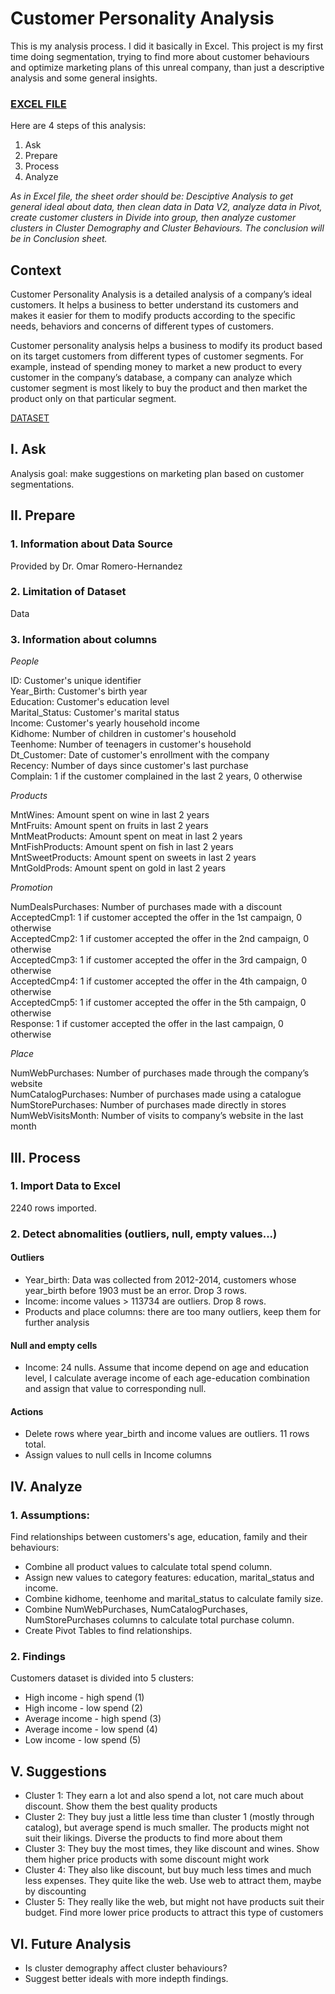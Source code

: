 # Customer Personality Analysis

This is my analysis process. I did it basically in Excel. This project is my first time doing segmentation, trying to find more about customer behaviours and optimize marketing plans of this unreal company, than just a descriptive analysis and some general insights.

### [EXCEL FILE](https://github.com/levuthuynga/Excel-Projects/blob/main/Customer%20Personality/Customer%20Personality%20.xlsx)

Here are 4 steps of this analysis:
1. Ask
2. Prepare
3. Process
4. Analyze
 
*As in Excel file, the sheet order should be: Desciptive Analysis to get general ideal about data, then clean data in Data V2, analyze data in Pivot, create customer clusters in Divide into group, then analyze customer clusters in Cluster Demography and Cluster Behaviours. The conclusion will be in Conclusion sheet.*

## Context
Customer Personality Analysis is a detailed analysis of a company’s ideal customers. It helps a business to better understand its customers and makes it easier for them to modify products according to the specific needs, behaviors and concerns of different types of customers.

Customer personality analysis helps a business to modify its product based on its target customers from different types of customer segments. For example, instead of spending money to market a new product to every customer in the company’s database, a company can analyze which customer segment is most likely to buy the product and then market the product only on that particular segment.

[DATASET](https://www.kaggle.com/imakash3011/customer-personality-analysis)

## I. Ask

Analysis goal: make suggestions on marketing plan based on customer segmentations.

## II. Prepare
### 1. Information about Data Source

Provided by Dr. Omar Romero-Hernandez

### 2. Limitation of Dataset
Data 

### 3. Information about columns

*People*

ID: Customer's unique identifier  
Year_Birth: Customer's birth year  
Education: Customer's education level  
Marital_Status: Customer's marital status  
Income: Customer's yearly household income  
Kidhome: Number of children in customer's household  
Teenhome: Number of teenagers in customer's household  
Dt_Customer: Date of customer's enrollment with the company  
Recency: Number of days since customer's last purchase  
Complain: 1 if the customer complained in the last 2 years, 0 otherwise

*Products*

MntWines: Amount spent on wine in last 2 years  
MntFruits: Amount spent on fruits in last 2 years  
MntMeatProducts: Amount spent on meat in last 2 years  
MntFishProducts: Amount spent on fish in last 2 years  
MntSweetProducts: Amount spent on sweets in last 2 years  
MntGoldProds: Amount spent on gold in last 2 years  

*Promotion*

NumDealsPurchases: Number of purchases made with a discount  
AcceptedCmp1: 1 if customer accepted the offer in the 1st campaign, 0 otherwise  
AcceptedCmp2: 1 if customer accepted the offer in the 2nd campaign, 0 otherwise  
AcceptedCmp3: 1 if customer accepted the offer in the 3rd campaign, 0 otherwise  
AcceptedCmp4: 1 if customer accepted the offer in the 4th campaign, 0 otherwise  
AcceptedCmp5: 1 if customer accepted the offer in the 5th campaign, 0 otherwise  
Response: 1 if customer accepted the offer in the last campaign, 0 otherwise  

*Place*

NumWebPurchases: Number of purchases made through the company’s website  
NumCatalogPurchases: Number of purchases made using a catalogue  
NumStorePurchases: Number of purchases made directly in stores  
NumWebVisitsMonth: Number of visits to company’s website in the last month  

## III. Process
### 1. Import Data to Excel
2240 rows imported.

### 2. Detect abnomalities (outliers, null, empty values...)
#### Outliers

- Year_birth: Data was collected from 2012-2014, customers whose year_birth before 1903 must be an error. Drop 3 rows.
- Income: income values > 113734 are outliers. Drop 8 rows.
- Products and place columns: there are too many outliers, keep them for further analysis

#### Null and empty cells
- Income: 24 nulls. Assume that income depend on age and education level, I calculate average income of each age-education combination and assign that value to corresponding null.

#### Actions
- Delete rows where year_birth and income values are outliers. 11 rows total.
- Assign values to null cells in Income columns

## IV. Analyze
### 1. Assumptions: 
Find relationships between customers's age, education, family and their behaviours:
- Combine all product values to calculate total spend column.
- Assign new values to category features: education, marital_status and income.
- Combine kidhome, teenhome and marital_status to calculate family size.
- Combine NumWebPurchases, NumCatalogPurchases, NumStorePurchases columns to calculate total purchase column.
- Create Pivot Tables to find relationships.

### 2. Findings
Customers dataset is divided into 5 clusters:
- High income - high spend  (1)
- High income - low spend (2)
- Average income - high spend (3)
- Average income - low spend (4)
- Low income - low spend (5)

## V. Suggestions
- Cluster 1:	They earn a lot and also spend a lot, not care much about discount. Show them the best quality products
- Cluster 2:	They buy just a little less time than cluster 1 (mostly through catalog), but average spend is much smaller. The products might not suit their likings. Diverse the products to find more about them
- Cluster 3:	They buy the most times, they like discount and wines. Show them higher price products with some discount might work
- Cluster 4:	They also like discount, but buy much less times and much less expenses. They quite like the web. Use web to attract them, maybe by discounting
- Cluster 5:	They really like the web, but might not have products suit their budget. Find more lower price products to attract this type of customers

## VI. Future Analysis
- Is cluster demography affect cluster behaviours?
- Suggest better ideals with more indepth findings.
